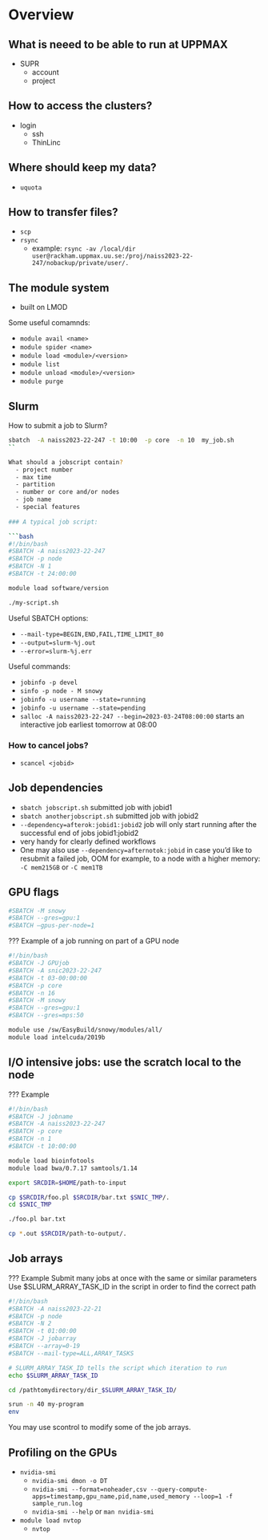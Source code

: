 # Overview

## What is neeed to be able to run at UPPMAX
- SUPR
  - account
  - project

## How to access the clusters?
- login
  - ssh
  - ThinLinc

## Where should keep my data?
  - `uquota`

## How to transfer files?
  - `scp`
  - `rsync`
    - example: `rsync -av /local/dir user@rackham.uppmax.uu.se:/proj/naiss2023-22-247/nobackup/private/user/.`

## The module system
  - built on LMOD

Some useful comamnds:
  - `module avail <name>`
  - `module spider <name>`
  - `module load <module>/<version>`
  - `module list`
  - `module unload <module>/<version>`
  - `module purge`

## Slurm

How to submit a job to Slurm?

```bash
sbatch  -A naiss2023-22-247 -t 10:00  -p core  -n 10  my_job.sh
``

What should a jobscript contain?
  - project number
  - max time
  - partition
  - number or core and/or nodes
  - job name
  - special features
  
### A typical job script:

```bash
#!/bin/bash
#SBATCH -A naiss2023-22-247
#SBATCH -p node
#SBATCH -N 1
#SBATCH -t 24:00:00

module load software/version

./my-script.sh
```

Useful SBATCH options:
  - `--mail-type=BEGIN,END,FAIL,TIME_LIMIT_80`
  - `--output=slurm-%j.out`
  - `--error=slurm-%j.err `


Useful commands:
  - `jobinfo -p devel`
  - `sinfo -p node - M snowy`
  - `jobinfo -u username --state=running`
  - `jobinfo -u username --state=pending`
  - `salloc -A naiss2023-22-247 --begin=2023-03-24T08:00:00` starts an interactive job earliest tomorrow at 08:00

### How to cancel jobs?
  - `scancel <jobid>`

## Job dependencies
  - `sbatch jobscript.sh`   submitted job with jobid1
  - `sbatch anotherjobscript.sh`  submitted job with jobid2
  - `--dependency=afterok:jobid1:jobid2` job will only start running after the successful end of jobs jobid1:jobid2
  - very handy for clearly defined workflows
  - One may also use `--dependency=afternotok:jobid` in case you’d like to resubmit a failed job, OOM for example, to a node with a higher memory: `-C mem215GB` or `-C mem1TB`


## GPU flags

```bash
#SBATCH -M snowy
#SBATCH --gres=gpu:1
#SBATCH —gpus-per-node=1
```

??? Example of a job running on part of a GPU node

```bash
#!/bin/bash
#SBATCH -J GPUjob
#SBATCH -A snic2023-22-247
#SBATCH -t 03-00:00:00
#SBATCH -p core
#SBATCH -n 16
#SBATCH -M snowy
#SBATCH --gres=gpu:1
#SBATCH --gres=mps:50

module use /sw/EasyBuild/snowy/modules/all/
module load intelcuda/2019b
```

## I/O intensive jobs: use the scratch local to the node

??? Example

  ```bash
  #!/bin/bash
  #SBATCH -J jobname
  #SBATCH -A naiss2023-22-247
  #SBATCH -p core
  #SBATCH -n 1
  #SBATCH -t 10:00:00

  module load bioinfotools
  module load bwa/0.7.17 samtools/1.14

  export SRCDIR=$HOME/path-to-input

  cp $SRCDIR/foo.pl $SRCDIR/bar.txt $SNIC_TMP/.
  cd $SNIC_TMP

  ./foo.pl bar.txt

cp *.out $SRCDIR/path-to-output/.
```

## Job arrays

??? Example
  Submit many jobs at once with the same or similar parameters
  Use $SLURM_ARRAY_TASK_ID in the script in order to find the correct path
  
  ```bash
  #!/bin/bash
  #SBATCH -A naiss2023-22-21
  #SBATCH -p node
  #SBATCH -N 2
  #SBATCH -t 01:00:00
  #SBATCH -J jobarray
  #SBATCH --array=0-19
  #SBATCH --mail-type=ALL,ARRAY_TASKS

  # SLURM_ARRAY_TASK_ID tells the script which iteration to run
  echo $SLURM_ARRAY_TASK_ID

  cd /pathtomydirectory/dir_$SLURM_ARRAY_TASK_ID/

  srun -n 40 my-program
  env
  ```

You may use scontrol to modify some of the job arrays.


## Profiling on the GPUs
  - `nvidia-smi`
    - `nvidia-smi dmon -o DT`
    - `nvidia-smi --format=noheader,csv --query-compute-apps=timestamp,gpu_name,pid,name,used_memory --loop=1 -f sample_run.log`
    - `nvidia-smi --help` or `man nvidia-smi`
  - `module load nvtop`
     - `nvtop`
